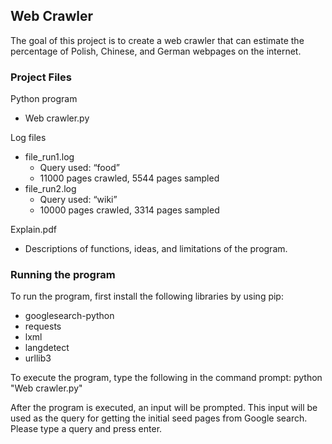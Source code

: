 ## Web Crawler

The goal of this project is to create a web crawler that can estimate the percentage of Polish, Chinese, and German webpages on the internet.

### Project Files

Python program

- Web crawler.py

Log files

- file_run1.log
  - Query used: “food”
  - 11000 pages crawled, 5544 pages sampled
- file_run2.log
  - Query used: “wiki”
  - 10000 pages crawled, 3314 pages sampled

Explain.pdf

- Descriptions of functions, ideas, and limitations of the program.

### Running the program

To run the program, first install the following libraries by using pip:

- googlesearch-python
- requests
- lxml
- langdetect
- urllib3

To execute the program, type the following in the command prompt: python "Web crawler.py"

After the program is executed, an input will be prompted. This input will be used as the query for getting the initial seed pages from Google search. Please type a query and press enter.
